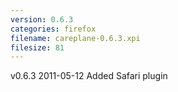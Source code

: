 ```yaml
---
version: 0.6.3
categories: firefox
filename: careplane-0.6.3.xpi
filesize: 81
---
```

v0.6.3 2011-05-12
  Added Safari plugin

